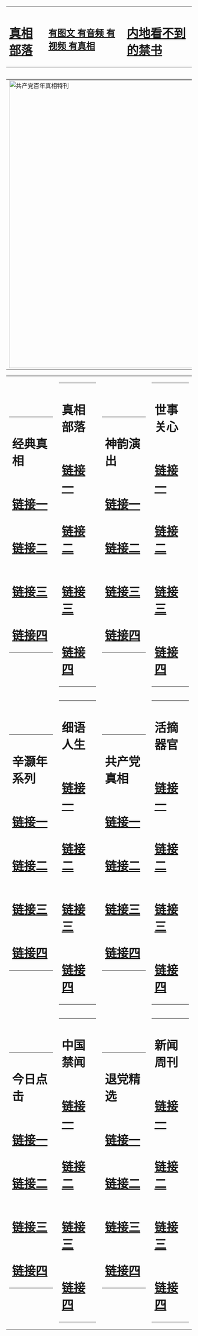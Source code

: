 <table><tr><td><H1><a href="http://t.cn/RXHd3wD">真相部落</a></H1></td><td><H2><a href="http://t.cn/RXHd69b">有图文 有音频 有视频 有真相</a></H2><td><H1><a href="http://t.cn/RXHdeW7"> 内地看不到的禁书</a></H1></td></table><table><table><tr><td><a href="http://t.cn/RXHdHy4"><img src="http://3644.t37.wovensphere.com/zx/bngcd/gcdbnzx.jpg" width="780"  border="0" alt="共产党百年真相特刊"></a></td></tr></table><table><tr><td><table><tr><td ><h1>经典真相</h1></td></tr><tr><td><h1>  <a href="http://t.cn/RXHd3zh" target=_blank>链接一</a>  </h1></td></tr><tr><td><h1>  <a href="http://t.cn/RXHdfdd" target=_blank>链接二</a>  </h1></td></tr><tr><td><h1>  <a href="http://po.st/I5G5R8" target=_blank>链接三</a>  </h1></td></tr><tr><td><h1>  <a href="http://t.cn/RXHd3zh" target=_blank>链接四</a>  </h1></td></tr></table></td><td><table><tr><td ><h1>真相部落</h1></td></tr><tr><td><h1>  <a href="http://t.cn/RXHdgaL" target=_blank>链接一</a>  </h1></td></tr><tr><td><h1>  <a href="http://t.cn/RXHdIhu" target=_blank>链接二</a>  </h1></td></tr><tr><td><h1>  <a href="http://po.st/SeAJ2P" target=_blank>链接三</a>  </h1></td></tr><tr><td><h1>  <a href="http://t.cn/RXHdRCS" target=_blank>链接四</a>  </h1></td></tr></table></td><td><table><tr><td ><h1>神韵演出</h1></td></tr><tr><td><h1>  <a href="http://t.cn/RXHd6S9" target=_blank>链接一</a>  </h1></td></tr><tr><td><h1>  <a href="http://t.cn/RXHdRWN" target=_blank>链接二</a>  </h1></td></tr><tr><td><h1>  <a href="http://po.st/BwbuFO" target=_blank>链接三</a>  </h1></td></tr><tr><td><h1>  <a href="http://t.cn/RXHdeZx" target=_blank>链接四</a>  </h1></td></tr></table></td><td><table><tr><td ><h1>世事关心</h1></td></tr><tr><td><h1>  <a href="http://t.cn/RXHd6dS" target=_blank>链接一</a>  </h1></td></tr><tr><td><h1>  <a href="http://t.cn/RXHde5Y" target=_blank>链接二</a>  </h1></td></tr><tr><td><h1>  <a href="http://po.st/FFkPx7" target=_blank>链接三</a>  </h1></td></tr><tr><td><h1>  <a href="http://t.cn/RXHdIga" target=_blank>链接四</a>  </h1></td></tr></table></td></tr><tr><td><table><tr><td ><h1>辛灏年系列</h1></td></tr><tr><td><h1>  <a href="http://t.cn/RXHd96v" target=_blank>链接一</a>  </h1></td></tr><tr><td><h1>  <a href="http://t.cn/RXHd9I7" target=_blank>链接二</a>  </h1></td></tr><tr><td><h1>  <a href="http://po.st/9ZNvJ6" target=_blank>链接三</a>  </h1></td></tr><tr><td><h1>  <a href="http://t.cn/RXHdMcI" target=_blank>链接四</a>  </h1></td></tr></table></td><td><table><tr><td ><h1>细语人生</h1></td></tr><tr><td><h1>  <a href="http://t.cn/RXHdekN" target=_blank>链接一</a>  </h1></td></tr><tr><td><h1>  <a href="http://t.cn/RXHdDP8" target=_blank>链接二</a>  </h1></td></tr><tr><td><h1>  <a href="http://po.st/manfLB" target=_blank>链接三</a>  </h1></td></tr><tr><td><h1>  <a href="http://t.cn/RXHdTBG" target=_blank>链接四</a>  </h1></td></tr></table></td><td><table><tr><td ><h1>共产党真相</h1></td></tr><tr><td><h1>  <a href="http://t.cn/RXHdHy4" target=_blank>链接一</a>  </h1></td></tr><tr><td><h1>  <a href="http://t.cn/RXHdDJL" target=_blank>链接二</a>  </h1></td></tr><tr><td><h1>  <a href="http://po.st/Hnp195" target=_blank>链接三</a>  </h1></td></tr><tr><td><h1>  <a href="http://t.cn/RXHdHGT" target=_blank>链接四</a>  </h1></td></tr></table></td><td><table><tr><td ><h1>活摘器官</h1></td></tr><tr><td><h1>  <a href="http://t.cn/RXHdDO9" target=_blank>链接一</a>  </h1></td></tr><tr><td><h1>  <a href="http://t.cn/RXHdDjG" target=_blank>链接二</a>  </h1></td></tr><tr><td><h1>  <a href="http://po.st/WgoERE" target=_blank>链接三</a>  </h1></td></tr><tr><td><h1>  <a href="http://t.cn/RXHdD1b" target=_blank>链接四</a>  </h1></td></tr></table></td></tr><tr><td><table><tr><td ><h1>今日点击</h1></td></tr><tr><td><h1>  <a href="http://t.cn/RXHdmwT" target=_blank>链接一</a>  </h1></td></tr><tr><td><h1>  <a href="http://t.cn/RXHdkvU" target=_blank>链接二</a>  </h1></td></tr><tr><td><h1>  <a href="http://po.st/8dJRkt" target=_blank>链接三</a>  </h1></td></tr><tr><td><h1>  <a href="http://t.cn/RXHdWDJ" target=_blank>链接四</a>  </h1></td></tr></table></td><td><table><tr><td ><h1>中国禁闻</h1></td></tr><tr><td><h1>  <a href="http://t.cn/RXHdQf6" target=_blank>链接一</a>  </h1></td></tr><tr><td><h1>  <a href="http://t.cn/RXHdkJG" target=_blank>链接二</a>  </h1></td></tr><tr><td><h1>  <a href="http://po.st/eUe7pA" target=_blank>链接三</a>  </h1></td></tr><tr><td><h1>  <a href="http://t.cn/RXHdQf6" target=_blank>链接四</a>  </h1></td></tr></table></td><td><table><tr><td ><h1>退党精选</h1></td></tr><tr><td><h1>  <a href="http://t.cn/RXHdkQl" target=_blank>链接一</a>  </h1></td></tr><tr><td><h1>  <a href="http://t.cn/RXHdS04" target=_blank>链接二</a>  </h1></td></tr><tr><td><h1>  <a href="http://po.st/picU5w" target=_blank>链接三</a>  </h1></td></tr><tr><td><h1>  <a href="http://t.cn/RXHdkFg" target=_blank>链接四</a>  </h1></td></tr></table></td><td><table><tr><td ><h1>新闻周刊</h1></td></tr><tr><td><h1>  <a href="http://t.cn/RXHdozL" target=_blank>链接一</a>  </h1></td></tr><tr><td><h1>  <a href="http://t.cn/RXHduMk" target=_blank>链接二</a>  </h1></td></tr><tr><td><h1>  <a href="http://po.st/abpEiU" target=_blank>链接三</a>  </h1></td></tr><tr><td><h1>  <a href="http://t.cn/RXHdjAM" target=_blank>链接四</a>  </h1></td></tr></table></td></tr></table>
